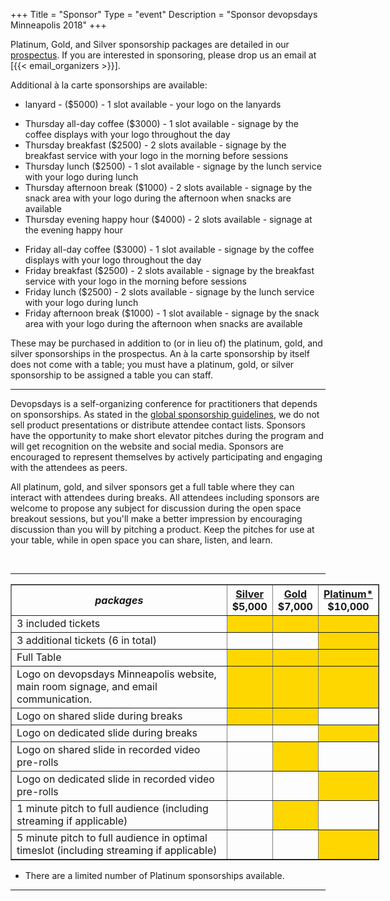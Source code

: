 +++
Title = "Sponsor"
Type = "event"
Description = "Sponsor devopsdays Minneapolis 2018"
+++

Platinum, Gold, and Silver sponsorship packages are detailed in our <a href="https://assets.devopsdays.org/events/2018/minneapolis/devopsdays-minneapolis-2018-prospectus.pdf">prospectus</a>. If you are interested in sponsoring, please drop us an email at [{{< email_organizers >}}].

Additional à la carte sponsorships are available:

<ul>
<li>lanyard - ($5000) - 1 slot available - your logo on the lanyards
</ul>

<ul>
<li>Thursday all-day coffee ($3000) - 1 slot available - signage by the coffee displays with your logo throughout the day
<li>Thursday breakfast ($2500) - 2 slots available - signage by the breakfast service with your logo in the morning before sessions
<li>Thursday lunch ($2500) - 1 slot available - signage by the lunch service with your logo during lunch
<li>Thursday afternoon break ($1000) - 2 slots available - signage by the snack area with your logo during the afternoon when snacks are available
<li>Thursday evening happy hour ($4000) - 2 slots available - signage at the evening happy hour
</ul>

<ul>
<li>Friday all-day coffee ($3000) - 1 slot available - signage by the coffee displays with your logo throughout the day
<li>Friday breakfast ($2500) - 2 slots available - signage by the breakfast service with your logo in the morning before sessions
<li>Friday lunch ($2500) - 2 slots available - signage by the lunch service with your logo during lunch
<li>Friday afternoon break ($1000) - 1 slot available - signage by the snack area with your logo during the afternoon when snacks are available
</ul>

These may be purchased in addition to (or in lieu of) the platinum, gold, and silver sponsorships in the prospectus. An à la carte sponsorship by itself does not come with a table; you must have a platinum, gold, or silver sponsorship to be assigned a table you can staff.

<hr>

Devopsdays is a self-organizing conference for practitioners that depends on sponsorships. As stated in the [global sponsorship guidelines](https://www.devopsdays.org/sponsor/), we do not sell product presentations or distribute attendee contact lists. Sponsors have the opportunity to make short elevator pitches during the program and will get recognition on the website and social media. Sponsors are encouraged to represent themselves by actively participating and engaging with the attendees as peers.

All platinum, gold, and silver sponsors get a full table where they can interact with attendees during breaks. All attendees including sponsors are welcome to propose any subject for discussion during the open space breakout sessions, but you'll make a better impression by encouraging discussion than you will by pitching a product. Keep the pitches for use at your table, while in open space you can share, listen, and learn.

<br>
<hr/>

<div style="width:590px">
<table border=1 cellspacing=1>
  <tr>
    <th><i>packages</i></th>
    <th><center><b><u>Silver</u><br>$5,000</b></center></th>
    <th><center><b><u>Gold</u><br>$7,000</b></center></th>
    <th><center><b><u>Platinum*</u><br>$10,000</b></center></th>
  </tr>
<tr><td>3 included tickets</td><td bgcolor="gold">&nbsp;</td><td bgcolor="gold">&nbsp;</td><td bgcolor="gold">&nbsp;</td></tr>
<tr><td>3 additional tickets (6 in total)</td><td>&nbsp;</td><td>&nbsp;</td><td bgcolor="gold">&nbsp;</td></tr>
<tr><td>Full Table</td><td bgcolor="gold">&nbsp;</td><td bgcolor="gold">&nbsp;</td><td bgcolor="gold">&nbsp;</td></tr>
<tr><td>Logo on devopsdays Minneapolis website, main room signage, and email communication.</td><td bgcolor="gold">&nbsp;</td><td bgcolor="gold">&nbsp;</td><td bgcolor="gold">&nbsp;</td></tr>
<tr><td>Logo on shared slide during breaks</td><td bgcolor="gold">&nbsp;</td><td bgcolor="gold">&nbsp;</td><td>&nbsp;</td></tr>
<tr><td>Logo on dedicated slide during breaks</td><td>&nbsp;</td><td>&nbsp;</td><td bgcolor="gold">&nbsp;</td></tr>
<tr><td>Logo on shared slide in recorded video pre-rolls</td><td>&nbsp;</td><td bgcolor="gold">&nbsp;</td><td>&nbsp;</td></tr>
<tr><td>Logo on dedicated slide in recorded video pre-rolls</td><td>&nbsp;</td><td>&nbsp;</td><td bgcolor="gold">&nbsp;</td></tr>
<tr><td>1 minute pitch to full audience (including streaming if applicable)</td><td>&nbsp;</td><td bgcolor="gold">&nbsp;</td><td>&nbsp;</td></tr>
<tr><td>5 minute pitch to full audience in optimal timeslot (including streaming if applicable)</td><td>&nbsp;</td><td>&nbsp;</td><td bgcolor="gold">&nbsp;</td></tr>
</table>

* There are a limited number of Platinum sponsorships available.

</div>

<hr/>
